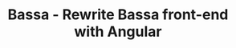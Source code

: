 ---
layout: gsoc
categories: gsoc2018
divid: bassa3
title: Bassa - Rewrite Bassa front-end with Angular
description: Bassa is automated download queue for enterprise to take the best use of internet bandwidth. Current bassa frontend is written in AngularJs(Angular1) and there are many areas that can be improved. The objective of this project is rewrite bassa front-end with Angular(Angular4).
expectedresults: <ul style="list-style:inherit"><li>Rewrite the frontend with Angular2 including all current functionalities</li><li>Re-design the current interfaces</li><li>Maintain good code quality throughout</li><li>Write Frontend unit tests and component tests</li><li>Integrate the build and test cases to TravisCI</li></ul>
githuburl: https://github.com/scorelab/Bassa/
requiredknowledge: Angular, Protractor, Karma, TypeScript
possiblementors: K Milindu Sanoj Kumarage
---